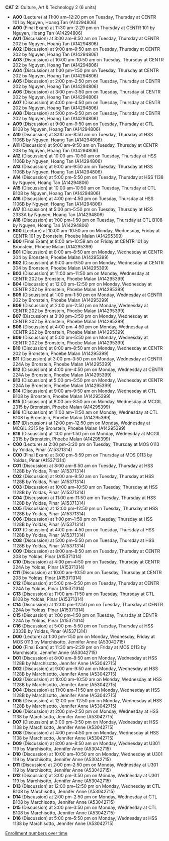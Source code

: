 **CAT 2**: Culture, Art & Technology 2 (6 units)

- **A00** (Lecture) at 11:00 am–12:20 pm on Tuesday, Thursday at CENTR 101 by Nguyen, Hoang Tan (A14294806)
- **A00** (Final Exam) at 11:30 am–2:29 pm on Thursday at CENTR 101 by Nguyen, Hoang Tan (A14294806)
- **A01** (Discussion) at 8:00 am–8:50 am on Tuesday, Thursday at CENTR 202 by Nguyen, Hoang Tan (A14294806)
- **A02** (Discussion) at 9:00 am–9:50 am on Tuesday, Thursday at CENTR 202 by Nguyen, Hoang Tan (A14294806)
- **A03** (Discussion) at 10:00 am–10:50 am on Tuesday, Thursday at CENTR 202 by Nguyen, Hoang Tan (A14294806)
- **A04** (Discussion) at 1:00 pm–1:50 pm on Tuesday, Thursday at CENTR 202 by Nguyen, Hoang Tan (A14294806)
- **A05** (Discussion) at 2:00 pm–2:50 pm on Tuesday, Thursday at CENTR 202 by Nguyen, Hoang Tan (A14294806)
- **A06** (Discussion) at 3:00 pm–3:50 pm on Tuesday, Thursday at CENTR 202 by Nguyen, Hoang Tan (A14294806)
- **A07** (Discussion) at 4:00 pm–4:50 pm on Tuesday, Thursday at CENTR 202 by Nguyen, Hoang Tan (A14294806)
- **A08** (Discussion) at 5:00 pm–5:50 pm on Tuesday, Thursday at CENTR 202 by Nguyen, Hoang Tan (A14294806)
- **A09** (Discussion) at 9:00 am–9:50 am on Tuesday, Thursday at CTL B108 by Nguyen, Hoang Tan (A14294806)
- **A10** (Discussion) at 8:00 am–8:50 am on Tuesday, Thursday at HSS 1106B by Nguyen, Hoang Tan (A14294806)
- **A11** (Discussion) at 9:00 am–9:50 am on Tuesday, Thursday at CENTR 208 by Nguyen, Hoang Tan (A14294806)
- **A12** (Discussion) at 10:00 am–10:50 am on Tuesday, Thursday at HSS 1106B by Nguyen, Hoang Tan (A14294806)
- **A13** (Discussion) at 9:00 am–9:50 am on Tuesday, Thursday at HSS 1106B by Nguyen, Hoang Tan (A14294806)
- **A14** (Discussion) at 5:00 pm–5:50 pm on Tuesday, Thursday at HSS 1138 by Nguyen, Hoang Tan (A14294806)
- **A15** (Discussion) at 10:00 am–10:50 am on Tuesday, Thursday at CTL B108 by Nguyen, Hoang Tan (A14294806)
- **A16** (Discussion) at 4:00 pm–4:50 pm on Tuesday, Thursday at HSS 1106B by Nguyen, Hoang Tan (A14294806)
- **A17** (Discussion) at 5:00 pm–5:50 pm on Tuesday, Thursday at HSS 2333A by Nguyen, Hoang Tan (A14294806)
- **A18** (Discussion) at 1:00 pm–1:50 pm on Tuesday, Thursday at CTL B108 by Nguyen, Hoang Tan (A14294806)
- **B00** (Lecture) at 10:00 am–10:50 am on Monday, Wednesday, Friday at CENTR 101 by Bronstein, Phoebe Malan (A14295399)
- **B00** (Final Exam) at 8:00 am–10:59 am on Friday at CENTR 101 by Bronstein, Phoebe Malan (A14295399)
- **B01** (Discussion) at 8:00 am–8:50 am on Monday, Wednesday at CENTR 204 by Bronstein, Phoebe Malan (A14295399)
- **B02** (Discussion) at 9:00 am–9:50 am on Monday, Wednesday at CENTR 204 by Bronstein, Phoebe Malan (A14295399)
- **B03** (Discussion) at 11:00 am–11:50 am on Monday, Wednesday at CENTR 202 by Bronstein, Phoebe Malan (A14295399)
- **B04** (Discussion) at 12:00 pm–12:50 pm on Monday, Wednesday at CENTR 202 by Bronstein, Phoebe Malan (A14295399)
- **B05** (Discussion) at 1:00 pm–1:50 pm on Monday, Wednesday at CENTR 202 by Bronstein, Phoebe Malan (A14295399)
- **B06** (Discussion) at 2:00 pm–2:50 pm on Monday, Wednesday at CENTR 202 by Bronstein, Phoebe Malan (A14295399)
- **B07** (Discussion) at 3:00 pm–3:50 pm on Monday, Wednesday at CENTR 202 by Bronstein, Phoebe Malan (A14295399)
- **B08** (Discussion) at 4:00 pm–4:50 pm on Monday, Wednesday at CENTR 202 by Bronstein, Phoebe Malan (A14295399)
- **B09** (Discussion) at 5:00 pm–5:50 pm on Monday, Wednesday at CENTR 202 by Bronstein, Phoebe Malan (A14295399)
- **B10** (Discussion) at 8:00 am–8:50 am on Monday, Wednesday at CENTR 202 by Bronstein, Phoebe Malan (A14295399)
- **B11** (Discussion) at 3:00 pm–3:50 pm on Monday, Wednesday at CENTR 224A by Bronstein, Phoebe Malan (A14295399)
- **B12** (Discussion) at 4:00 pm–4:50 pm on Monday, Wednesday at CENTR 224A by Bronstein, Phoebe Malan (A14295399)
- **B13** (Discussion) at 5:00 pm–5:50 pm on Monday, Wednesday at CENTR 224A by Bronstein, Phoebe Malan (A14295399)
- **B14** (Discussion) at 9:00 am–9:50 am on Monday, Wednesday at CTL B108 by Bronstein, Phoebe Malan (A14295399)
- **B15** (Discussion) at 8:00 am–8:50 am on Monday, Wednesday at MCGIL 2315 by Bronstein, Phoebe Malan (A14295399)
- **B16** (Discussion) at 11:00 am–11:50 am on Monday, Wednesday at CTL B108 by Bronstein, Phoebe Malan (A14295399)
- **B17** (Discussion) at 12:00 pm–12:50 pm on Monday, Wednesday at MCGIL 2315 by Bronstein, Phoebe Malan (A14295399)
- **B18** (Discussion) at 1:00 pm–1:50 pm on Monday, Wednesday at MCGIL 2315 by Bronstein, Phoebe Malan (A14295399)
- **C00** (Lecture) at 2:00 pm–3:20 pm on Tuesday, Thursday at MOS 0113 by Yoldas, Pinar (A15371314)
- **C00** (Final Exam) at 3:00 pm–5:59 pm on Thursday at MOS 0113 by Yoldas, Pinar (A15371314)
- **C01** (Discussion) at 8:00 am–8:50 am on Tuesday, Thursday at HSS 1128B by Yoldas, Pinar (A15371314)
- **C02** (Discussion) at 9:00 am–9:50 am on Tuesday, Thursday at HSS 1128B by Yoldas, Pinar (A15371314)
- **C03** (Discussion) at 10:00 am–10:50 am on Tuesday, Thursday at HSS 1128B by Yoldas, Pinar (A15371314)
- **C04** (Discussion) at 11:00 am–11:50 am on Tuesday, Thursday at HSS 1128B by Yoldas, Pinar (A15371314)
- **C05** (Discussion) at 12:00 pm–12:50 pm on Tuesday, Thursday at HSS 1128B by Yoldas, Pinar (A15371314)
- **C06** (Discussion) at 1:00 pm–1:50 pm on Tuesday, Thursday at HSS 1128B by Yoldas, Pinar (A15371314)
- **C07** (Discussion) at 4:00 pm–4:50 pm on Tuesday, Thursday at HSS 1128B by Yoldas, Pinar (A15371314)
- **C08** (Discussion) at 5:00 pm–5:50 pm on Tuesday, Thursday at HSS 1128B by Yoldas, Pinar (A15371314)
- **C09** (Discussion) at 8:00 am–8:50 am on Tuesday, Thursday at CENTR 208 by Yoldas, Pinar (A15371314)
- **C10** (Discussion) at 4:00 pm–4:50 pm on Tuesday, Thursday at CENTR 224A by Yoldas, Pinar (A15371314)
- **C11** (Discussion) at 10:00 am–10:50 am on Tuesday, Thursday at CENTR 208 by Yoldas, Pinar (A15371314)
- **C12** (Discussion) at 5:00 pm–5:50 pm on Tuesday, Thursday at CENTR 224A by Yoldas, Pinar (A15371314)
- **C13** (Discussion) at 11:00 am–11:50 am on Tuesday, Thursday at CTL B108 by Yoldas, Pinar (A15371314)
- **C14** (Discussion) at 12:00 pm–12:50 pm on Tuesday, Thursday at CENTR 224A by Yoldas, Pinar (A15371314)
- **C15** (Discussion) at 1:00 pm–1:50 pm on Tuesday, Thursday at CENTR 224A by Yoldas, Pinar (A15371314)
- **C16** (Discussion) at 5:00 pm–5:50 pm on Tuesday, Thursday at HSS 2333B by Yoldas, Pinar (A15371314)
- **D00** (Lecture) at 1:00 pm–1:50 pm on Monday, Wednesday, Friday at MOS 0113 by Marchisotto, Jennifer Anne (A53042715)
- **D00** (Final Exam) at 11:30 am–2:29 pm on Friday at MOS 0113 by Marchisotto, Jennifer Anne (A53042715)
- **D01** (Discussion) at 8:00 am–8:50 am on Monday, Wednesday at HSS 1128B by Marchisotto, Jennifer Anne (A53042715)
- **D02** (Discussion) at 9:00 am–9:50 am on Monday, Wednesday at HSS 1128B by Marchisotto, Jennifer Anne (A53042715)
- **D03** (Discussion) at 10:00 am–10:50 am on Monday, Wednesday at HSS 1128B by Marchisotto, Jennifer Anne (A53042715)
- **D04** (Discussion) at 11:00 am–11:50 am on Monday, Wednesday at HSS 1128B by Marchisotto, Jennifer Anne (A53042715)
- **D05** (Discussion) at 12:00 pm–12:50 pm on Monday, Wednesday at HSS 1128B by Marchisotto, Jennifer Anne (A53042715)
- **D06** (Discussion) at 2:00 pm–2:50 pm on Monday, Wednesday at HSS 1138 by Marchisotto, Jennifer Anne (A53042715)
- **D07** (Discussion) at 3:00 pm–3:50 pm on Monday, Wednesday at HSS 1138 by Marchisotto, Jennifer Anne (A53042715)
- **D08** (Discussion) at 4:00 pm–4:50 pm on Monday, Wednesday at HSS 1138 by Marchisotto, Jennifer Anne (A53042715)
- **D09** (Discussion) at 8:00 am–8:50 am on Monday, Wednesday at U301 119 by Marchisotto, Jennifer Anne (A53042715)
- **D10** (Discussion) at 10:00 am–10:50 am on Monday, Wednesday at U301 119 by Marchisotto, Jennifer Anne (A53042715)
- **D11** (Discussion) at 2:00 pm–2:50 pm on Monday, Wednesday at U301 119 by Marchisotto, Jennifer Anne (A53042715)
- **D12** (Discussion) at 3:00 pm–3:50 pm on Monday, Wednesday at U301 119 by Marchisotto, Jennifer Anne (A53042715)
- **D13** (Discussion) at 12:00 pm–12:50 pm on Monday, Wednesday at CTL B108 by Marchisotto, Jennifer Anne (A53042715)
- **D14** (Discussion) at 2:00 pm–2:50 pm on Monday, Wednesday at CTL B108 by Marchisotto, Jennifer Anne (A53042715)
- **D15** (Discussion) at 3:00 pm–3:50 pm on Monday, Wednesday at CTL B108 by Marchisotto, Jennifer Anne (A53042715)
- **D16** (Discussion) at 5:00 pm–5:50 pm on Monday, Wednesday at HSS 1138 by Marchisotto, Jennifer Anne (A53042715)

[Enrollment numbers over time](./CAT2.tsv)
